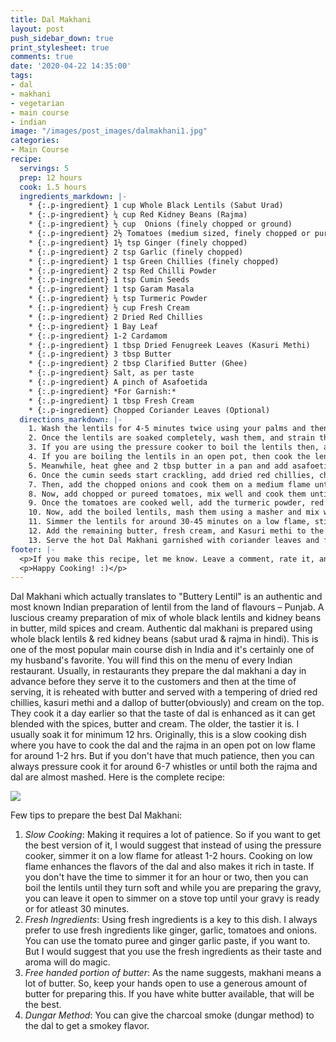 ```yaml
---
title: Dal Makhani
layout: post
push_sidebar_down: true
print_stylesheet: true
comments: true
date: '2020-04-22 14:35:00'
tags:
- dal
- makhani
- vegetarian
- main course
- indian
image: "/images/post_images/dalmakhani1.jpg"
categories:
- Main Course
recipe:
  servings: 5
  prep: 12 hours
  cook: 1.5 hours
  ingredients_markdown: |-
    * {:.p-ingredient} 1 cup Whole Black Lentils (Sabut Urad)
    * {:.p-ingredient} ¼ cup Red Kidney Beans (Rajma)
    * {:.p-ingredient} ½ cup  Onions (finely chopped or ground)
    * {:.p-ingredient} 2½ Tomatoes (medium sized, finely chopped or pureed)
    * {:.p-ingredient} 1½ tsp Ginger (finely chopped)
    * {:.p-ingredient} 2 tsp Garlic (finely chopped)
    * {:.p-ingredient} 1 tsp Green Chillies (finely chopped)
    * {:.p-ingredient} 2 tsp Red Chilli Powder
    * {:.p-ingredient} 1 tsp Cumin Seeds
    * {:.p-ingredient} 1 tsp Garam Masala
    * {:.p-ingredient} ¼ tsp Turmeric Powder
    * {:.p-ingredient} ½ cup Fresh Cream
    * {:.p-ingredient} 2 Dried Red Chillies
    * {:.p-ingredient} 1 Bay Leaf
    * {:.p-ingredient} 1-2 Cardamom
    * {:.p-ingredient} 1 tbsp Dried Fenugreek Leaves (Kasuri Methi)
    * {:.p-ingredient} 3 tbsp Butter
    * {:.p-ingredient} 2 tbsp Clarified Butter (Ghee)
    * {:.p-ingredient} Salt, as per taste
    * {:.p-ingredient} A pinch of Asafoetida
    * {:.p-ingredient} *For Garnish:*
    * {:.p-ingredient} 1 tbsp Fresh Cream
    * {:.p-ingredient} Chopped Coriander Leaves (Optional)
  directions_markdown: |-
    1. Wash the lentils for 4-5 minutes twice using your palms and then soak them lentils for 10-12 hours or at least overnight. I usually soak them for at least 12 hours.
    2. Once the lentils are soaked completely, wash them, and strain the excess water.
    3. If you are using the pressure cooker to boil the lentils then, add the lentils along with half of the ginger & garlic paste and bay leaf and 4-5 cups water and pressure cook for around 6-7 whistles or until they are almost mashed.
    4. If you are boiling the lentils in an open pot, then cook the lentils with half of the ginger & garlic paste and bay leaf and 4-5 cups of water on a low flame on the stovetop for around 1-2 hours or until the lentils turn soft.
    5. Meanwhile, heat ghee and 2 tbsp butter in a pan and add asafoetida & cumin seeds and let them crackle.
    6. Once the cumin seeds start crackling, add dried red chillies, chopped green chillies, cardamom and remaining ginger garlic paste and cook it for a minute or two.
    7. Then, add the chopped onions and cook them on a medium flame until they turn golden brown in color. Keep stirring it continuously so that it doesn't burn.
    8. Now, add chopped or pureed tomatoes, mix well and cook them until the ghee starts leaving the sides.
    9. Once the tomatoes are cooked well, add the turmeric powder, red chili powder, and garam masala and salt and mix to combine.
    10. Now, add the boiled lentils, mash them using a masher and mix well. Add 1/2 cup water (or as required) and stir well.
    11. Simmer the lentils for around 30-45 minutes on a low flame, stirring occasionally.
    12. Add the remaining butter, fresh cream, and Kasuri methi to the dal & keep it on a medium flame for a few minutes and then turn off the flame.
    13. Serve the hot Dal Makhani garnished with coriander leaves and fresh cream along with Naan, Tandoori Roti or Rice.
footer: |-
  <p>If you make this recipe, let me know. Leave a comment, rate it, and don’t forget to take a picture and tag it @deepikapgoyal on Instagram so I can see what you come up with. Cheers, friends!!</p>
  <p>Happy Cooking! :)</p>
---
```


Dal Makhani which actually translates to "Buttery Lentil" is an authentic and most known Indian preparation of lentil from the land of flavours – Punjab. A luscious creamy preparation of mix of whole black lentils and kidney beans in butter, mild spices and cream. Authentic dal makhani is prepared using whole black lentils & red kidney beans (sabut urad & rajma in hindi). This is one of the most popular main course dish in India and it's certainly one of my husband's favorite. You will find this on the menu of every Indian restaurant. Usually, in restaurants they prepare the dal makhani a day in advance before they serve it to the customers and then at the time of serving, it is reheated with butter and served with a tempering of dried red chillies, kasuri methi and a dallop of butter(obviously) and cream on the top. They cook it a day earlier so that the taste of dal is enhanced as it can get blended with the spices, butter and cream. The older, the tastier it is. I usually soak it for minimum 12 hrs. Originally, this is a slow cooking dish where you have to cook the dal and the rajma in an open pot on low flame for around 1-2 hrs. But if you don't have that much patience, then you can always pressure cook it for around 6-7 whistles or until both the rajma and dal are almost mashed. Here is the complete recipe:

![]({{site.url}}/images/post_images/dalmakhani2.jpg)

Few tips to prepare the best Dal Makhani:
1. *Slow Cooking*: Making it requires a lot of patience. So if you want to get the best version of it, I would suggest that instead of using the pressure cooker, simmer it on a low flame for atleast 1-2 hours. Cooking on low flame enhances the flavors of the dal and also makes it rich in taste. If you don't have the time to simmer it for an hour or two, then you can boil the lentils until they turn soft and while you are preparing the gravy, you can leave it open to simmer on a stove top until your gravy is ready or for atleast 30 minutes.
2. *Fresh Ingredients*: Using fresh ingredients is a key to this dish. I always prefer to use fresh ingredients like ginger, garlic, tomatoes and onions. You can use the tomato puree and ginger garlic paste, if you want to. But I would suggest that you use the fresh ingredients as their taste and aroma will do magic.
3. *Free handed portion of butter*: As the name suggests, makhani means a lot of butter. So, keep your hands open to use a generous amount of butter for preparing this. If you have white butter available, that will be the best.
4. *Dungar Method*: You can give the charcoal smoke (dungar method) to the dal to get a smokey flavor.